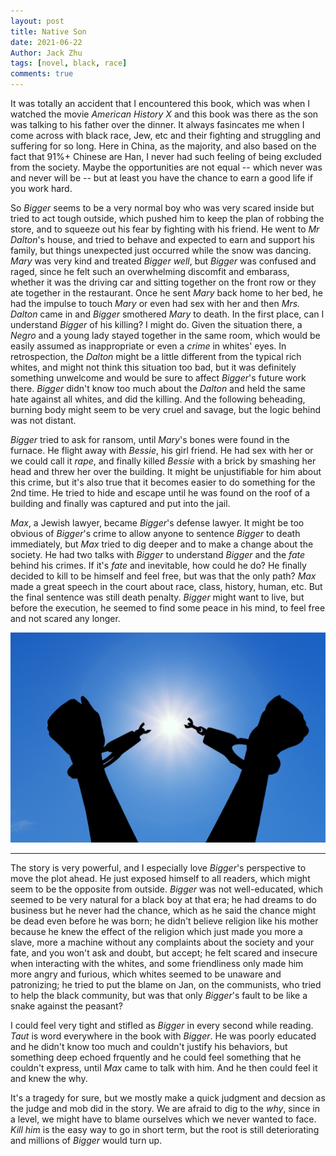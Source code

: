 ```yaml
---
layout: post
title: Native Son
date: 2021-06-22
Author: Jack Zhu
tags: [novel, black, race]
comments: true
---
```


It was totally an accident that I encountered this book, which was when I watched the movie *American History X* and this book was there as the son was talking to his father over the dinner. It always fasincates me when I come across with black race, Jew, etc and their fighting and struggling and suffering for so long. Here in China, as the majority, and also based on the fact that 91%+ Chinese are Han, I never had such feeling of being excluded from the society. Maybe the opportunities are not equal -- which never was and never will be -- but at least you have the chance to earn a good life if you work hard.

So *Bigger* seems to be a very normal boy who was very scared inside but tried to act tough outside, which pushed him to keep the plan of robbing the store, and to squeeze out his fear by fighting with his friend. He went to *Mr Dalton*'s house, and tried to behave and expected to earn and support his family, but things unexpected just occurred while the snow was dancing. *Mary* was very kind and treated *Bigger* *well*, but *Bigger* was confused and raged, since he felt such an overwhelming discomfit and embarass, whether it was the driving car and sitting together on the front row or they ate together in the restaurant. Once he sent *Mary* back home to her bed, he had the impulse to touch *Mary* or even had sex with her and then *Mrs. Dalton* came in and *Bigger* smothered *Mary* to death. In the first place, can I understand *Bigger* of his killing? I might do. Given the situation there, a *Negro* and a young lady stayed together in the same room, which would be easily assumed as inappropriate or even a *crime* in whites' eyes. In retrospection, the *Dalton* might be a little different from the typical rich whites, and might not think this situation too bad, but it was definitely something unwelcome and would be sure to affect *Bigger*'s future work there. *Bigger* didn't know too much about the *Dalton* and held the same hate against all whites, and did the killing. And the following beheading, burning body might seem to be very cruel and savage, but the logic behind was not distant.

*Bigger* tried to ask for ransom, until *Mary*'s bones were found in the furnace. He flight away with *Bessie*, his girl friend. He had sex with her or we could call it *rape*, and finally killed *Bessie* with a brick by smashing her head and threw her over the building. It might be unjustifiable for him about this crime, but it's also true that it becomes easier to do something for the 2nd time. He tried to hide and escape until he was found on the roof of a building and finally was captured and put into the jail.

*Max*, a Jewish lawyer, became *Bigger*'s defense lawyer. It might be too obvious of *Bigger*'s crime to allow anyone to sentence *Bigger* to death immediately, but *Max* tried to dig deeper and to make a change about the society. He had two talks with *Bigger* to understand *Bigger* and the *fate* behind his crimes. If it's *fate* and inevitable, how could he do? He finally decided to kill to be himself and feel free, but was that the only path? *Max* made a great speech in the court about race, class, history, human, etc. But the final sentence was still death penalty. *Bigger* might want to live, but before the execution, he seemed to find some peace in his mind, to feel free and not scared any longer.

![slave](../images/slave.png)

---

The story is very powerful, and I especially love *Bigger*'s perspective to move the plot ahead. He just exposed himself to all readers, which might seem to be the opposite from outside. *Bigger* was not well-educated, which seemed to be very natural for a black boy at that era; he had dreams to do business but he never had the chance, which as he said the chance might be dead even before he was born; he didn't believe religion like his mother because he knew the effect of the religion which just made you more a slave, more a machine without any complaints about the society and your fate, and you won't ask and doubt, but accept; he felt scared and insecure when interacting with the whites, and some friendliness only made him more angry and furious, which whites seemed to be unaware and patronizing; he tried to put the blame on Jan, on the communists, who tried to help the black community, but was that only *Bigger*'s fault to be like a snake against the peasant?

I could feel very tight and stifled as *Bigger* in every second while reading. *Taut* is word everywhere in the book with *Bigger*. He was poorly educated and he didn't know too much and couldn't justify his behaviors, but something deep echoed frquently and he could feel something that he couldn't express, until *Max* came to talk with him. And he then could feel it and knew the why.

It's a tragedy for sure, but we mostly make a quick judgment and decsion as the judge and mob did in the story. We are afraid to dig to the *why*, since in a level, we might have to blame ourselves which we never wanted to face. *Kill him* is the easy way to go in short term, but the root is still deteriorating and millions of *Bigger* would turn up.